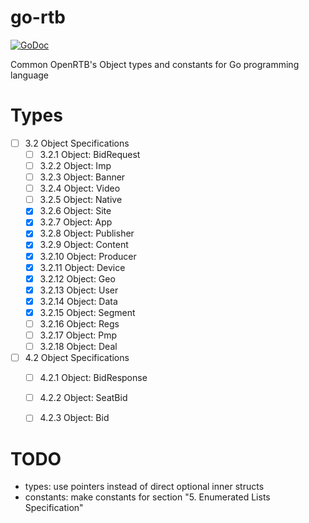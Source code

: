 # go-rtb

[![GoDoc](https://godoc.org/github.com/mxmCherry/go-rtb/2.3/rtb?status.svg)](https://godoc.org/github.com/mxmCherry/go-rtb/2.3/rtb)

Common OpenRTB's Object types and constants for Go programming language


# Types
- [ ] 3.2 Object Specifications 
	- [ ] 3.2.1 Object: BidRequest
	- [ ] 3.2.2 Object: Imp 
	- [ ] 3.2.3 Object: Banner
	- [ ] 3.2.4 Object: Video
	- [ ] 3.2.5 Object: Native
	- [x] 3.2.6 Object: Site
	- [x] 3.2.7 Object: App 
	- [x] 3.2.8 Object: Publisher
	- [x] 3.2.9 Object: Content
	- [x] 3.2.10 Object: Producer 
	- [x] 3.2.11 Object: Device
	- [x] 3.2.12 Object: Geo
	- [x] 3.2.13 Object: User
	- [x] 3.2.14 Object: Data
	- [x] 3.2.15 Object: Segment
	- [ ] 3.2.16 Object: Regs
	- [ ] 3.2.17 Object: Pmp
	- [ ] 3.2.18 Object: Deal
- [ ] 4.2 Object Specifications 
	- [ ] 4.2.1 Object: BidResponse
	- [ ] 4.2.2 Object: SeatBid 
	- [ ] 4.2.3 Object: Bid


# TODO
- types: use pointers instead of direct optional inner structs
- constants: make constants for section "5. Enumerated Lists Specification"
